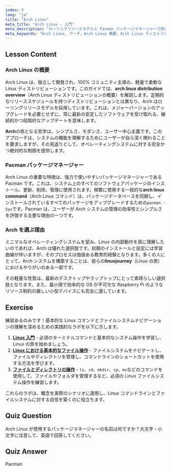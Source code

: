 ```yaml
---
index: 9
lang: "ja"
title: "Arch Linux"
meta_title: "Arch Linux - 入門"
meta_description: "ローリングリリースモデルと Pacman パッケージマネージャーで知られる柔軟なディストリビューション、Arch Linux の概要をご覧ください。Arch Linux コマンドラインが完全な制御を提供し、Linux の旅を始めるのに最適であることを学びましょう。"
meta_keywords: "Arch Linux, アーチ，Arch Linux 概要，Arch Linux ディストリビューション概要，Arch Linux コマンド，Pacman, ローリングリリース，Linux ディストリビューション，linuxjourney"
---
```


## Lesson Content

### Arch Linux の概要

Arch Linux は、独立して開発され、100% コミュニティ主導の、軽量で柔軟な Linux ディストリビューションです。このガイドでは、**arch linux distribution overview**（Arch Linux ディストリビューションの概要）を解説します。定期的なリリーススケジュールを持つディストリビューションとは異なり、Arch はローリングリリースモデルを採用しています。これは、メジャーバージョンのアップグレードを必要とせずに、常に最新の安定したソフトウェアを受け取れる、継続的かつ段階的なアップデートを意味します。

**Arch**の核となる哲学は、シンプルさ、モダンさ、ユーザー中心主義です。このアプローチは、システムの機能を理解するためにユーザーが自ら深く関わることを要求しますが、その見返りとして、オペレーティングシステムに対する完全かつ絶対的な制御を提供します。

### Pacman パッケージマネージャー

Arch Linux の重要な特徴は、強力で使いやすいパッケージマネージャーである Pacman です。これは、システム上のすべてのソフトウェアパッケージのインストール、更新、削除、管理に使用されます。頻繁に使用する一般的な**arch linux command**（Arch Linux コマンド）は、パッケージデータベースを同期し、インストールされているすべてのパッケージをアップグレードするための`pacman -Syu`です。Pacman は、ユーザーが Arch システムの管理の効率性とシンプルさを評価する主要な理由の一つです。

### Arch を選ぶ理由

ミニマルなオペレーティングシステムを望み、Linux の内部動作を真に理解したいのであれば、Arch は優れた選択肢です。初期のインストールと設定には学習曲線が伴いますが、そのプロセスは価値ある教育的経験となります。多くの人にとって、Arch システムを構築することは、彼らの**linuxjourney**（Linux の旅）におけるやりがいのある一部です。

その軽量な性質は、最新のデスクトップやラップトップにとって素晴らしい選択肢となります。また、最小限で効率的な OS が不可欠な Raspberry Pi のようなリソース制約の厳しい小型デバイスにも完全に適しています。

## Exercise

練習あるのみです！基本的な Linux コマンドとファイルシステムナビゲーションの理解を深めるための実践的なラボを以下に示します。

1. **[Linux 入門](https://labex.io/ja/labs/linux-getting-started-with-linux-446315)** - 必須のターミナルコマンドと基本的なシステム操作を学習し、Linux の旅を始めましょう。
2. **[Linux における基本的なファイル操作](https://labex.io/ja/labs/linux-basic-file-operations-in-linux-18001)** - ファイルシステムをナビゲートし、ファイルやディレクトリを管理し、コマンドラインのショートカットを使用する方法を学びます。
3. **[ファイルとディレクトリの操作](https://labex.io/ja/labs/linux-file-and-directory-operations-17997)** - `ls`、`cd`、`mkdir`、`cp`、`mv`などのコマンドを使用して、ファイルやフォルダを管理するなど、必須の Linux ファイルシステム操作を練習します。

これらのラボは、概念を実際のシナリオに適用し、Linux コマンドラインとファイルシステムに対する自信を築くのに役立ちます。

## Quiz Question

Arch Linux が使用するパッケージマネージャーの名前は何ですか？大文字・小文字に注意して、英語で回答してください。

## Quiz Answer

Pacman
